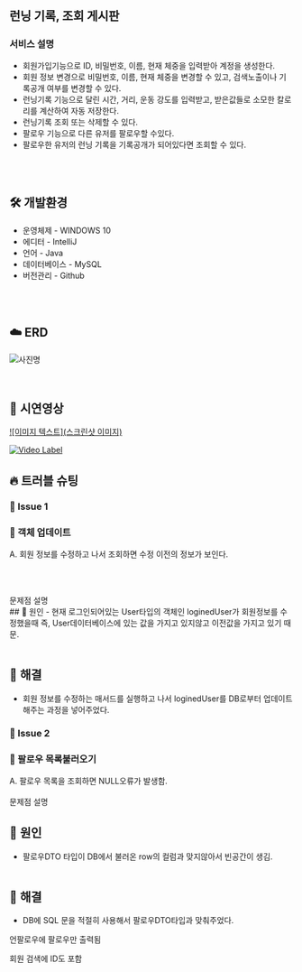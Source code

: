 ## 런닝 기록, 조회 게시판

### 서비스 설명

- 회원가입기능으로 ID, 비밀번호, 이름, 현재 체중을 입력받아 계정을 생성한다.
- 회원 정보 변경으로 비밀번호, 이름, 현재 체중을 변경할 수 있고, 검색노출이나 기록공개 여부를 변경할 수 있다.
- 런닝기록 기능으로 달린 시간, 거리, 운동 강도를 입력받고, 받은값들로 소모한 칼로리를 계산하여 자동 저장한다.
- 런닝기록 조회 또는 삭제할 수 있다.
- 팔로우 기능으로 다른 유저를 팔로우할 수있다.
- 팔로우한 유저의 런닝 기록을 기록공개가 되어있다면 조회할 수 있다.
<br />

<br/>

## 🛠 개발환경

- 운영체제 - WINDOWS 10
- 에디터 - IntelliJ
- 언어 - Java
- 데이터베이스 - MySQL
- 버전관리 - Github
<br/>

<br/>

## ☁️ ERD

![사진명](https://i.imgur.com/1yXzjlU.png)
<br>

<br>

## 👀 시연영상
[![이미지 텍스트](스크린샷 이미지)](유투브링크)

[![Video Label](http://img.youtube.com/vi/'유튜브주소의id'/0.jpg)](https://youtu.be/'유튜브주소의id')

## 🔥 트러블 슈팅

### 🚨 Issue 1
### 🚧 객체 업데이트

A. 회원 정보를 수정하고 나서 조회하면 수정 이전의 정보가 보인다.

```JAVA
```
<br>
<br>
문제점 설명
<br>
## 🛑 원인
- 현재 로그인되어있는 User타입의 객체인 loginedUser가 회원정보를 수정했을때
  즉, User데이터베이스에 있는 값을 가지고 있지않고 이전값을 가지고 있기 때문.
  <br>
  <br>

## 🚥 해결
- 회원 정보를 수정하는 매서드를 실행하고 나서 loginedUser를 DB로부터 업데이트해주는 과정을 넣어주었다.

### 🚨 Issue 2
### 🚧 팔로우 목록불러오기

A. 팔로우 목록을 조회하면 NULL오류가 발생함.
<br>
<br>
문제점 설명
<br>
## 🛑 원인
- 팔로우DTO 타입이 DB에서 불러온 row의 컬럼과 맞지않아서 빈공간이 생김.
  <br>
  <br>

## 🚥 해결
- DB에 SQL 문을 적절히 사용해서 팔로우DTO타입과 맞춰주었다.



언팔로우에 팔로우만 출력됨

회원 검색에 ID도 포함
